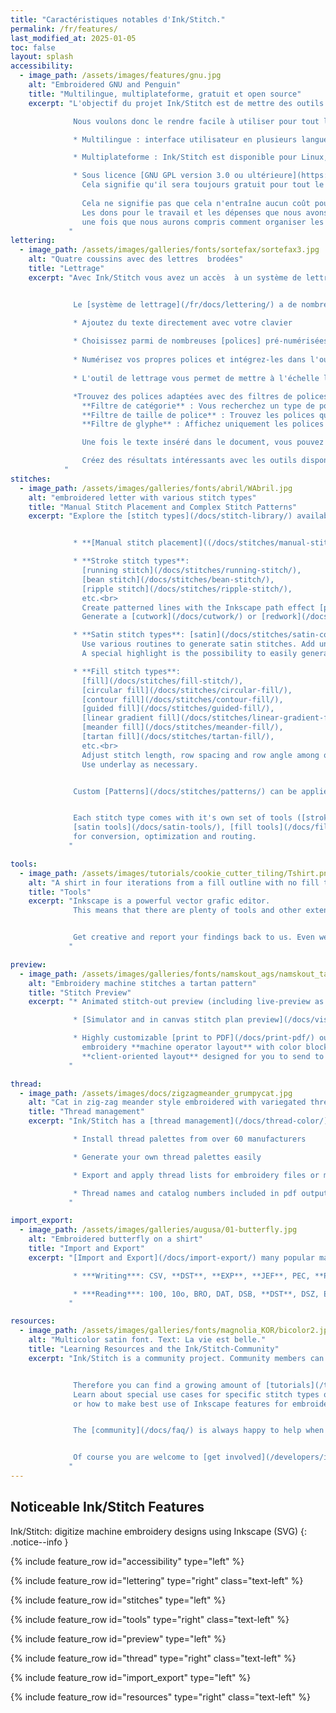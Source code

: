 ```yaml
---
title: "Caractéristiques notables d'Ink/Stitch."
permalink: /fr/features/
last_modified_at: 2025-01-05
toc: false
layout: splash
accessibility:
  - image_path: /assets/images/features/gnu.jpg
    alt: "Embroidered GNU and Penguin"
    title: "Multilingue, multiplateforme, gratuit et open source"
    excerpt: "L'objectif du projet Ink/Stitch est de mettre des outils de conception de broderie gratuits et de haute qualité entre les mains de personnes qui n'auraient normalement pas accès à de tels outils.

              Nous voulons donc le rendre facile à utiliser pour tout le monde :

              * Multilingue : interface utilisateur en plusieurs langues ([Aide appréciée](https://translate.inkstitch.org))

              * Multiplateforme : Ink/Stitch est disponible pour Linux, Windows et macOS.

              * Sous licence [GNU GPL version 3.0 ou ultérieure](https://www.gnu.org/licenses/gpl-3.0).
                Cela signifie qu'il sera toujours gratuit pour tout le monde d'utiliser, de partager et de contribuer.<br><br>
    
                Cela ne signifie pas que cela n'entraîne aucun coût pour les contributeurs.
                Les dons pour le travail et les dépenses que nous avons consacrés au programme seront les bienvenus -
                une fois que nous aurons compris comment organiser les finances....
             "
lettering:
  - image_path: /assets/images/galleries/fonts/sortefax/sortefax3.jpg
    alt: "Quatre coussins avec des lettres  brodées"
    title: "Lettrage"
    excerpt: "Avec Ink/Stitch vous avez un accès  à un système de lettrage facile à utiliser avec une longue liste de polices prêtes à l'emploi.


              Le [système de lettrage](/fr/docs/lettering/) a de nombreuses fonctionnalités intéressantes :

              * Ajoutez du texte directement avec votre clavier
              
              * Choisissez parmi de nombreuses [polices] pré-numérisées (/fr/fonts/font-library/)
              
              * Numérisez vos propres polices et intégrez-les dans l'outil de lettrage (ou partagez-les avec tout le monde)
              
              * L'outil de lettrage vous permet de mettre à l'échelle les polices dans les limites définies par l'auteur 

              *Trouvez des polices adaptées avec des filtres de polices pouvant être utilisés simultanément :<br>
                **Filtre de catégorie** : Vous recherchez un type de police spécifique ? Le filtre de catégorie de police vous aide à trouver des polices avec des types ou des styles de points spécifiques.<br>
                **Filtre de taille de police** : Trouvez les polices qui correspondent à votre conception. La police choisie s'adaptera automatiquement à la valeur de taille saisie dans le filtre.<br>
                **Filtre de glyphe** : Affichez uniquement les polices avec tous les glyphes nécessaires pour le texte donné

                Une fois le texte inséré dans le document, vous pouvez modifier les chemins et les paramètres de broderie comme vous le souhaitez.

                Créez des résultats intéressants avec les outils disponibles, par exemple [Lettrage le long du chemin](/docs/lettering/#lettering-along-path) ou Inkscape [effets de chemin](/tutorials/distort/) tels que la déformation d'enveloppe.
            "
stitches:
  - image_path: /assets/images/galleries/fonts/abril/WAbril.jpg
    alt: "embroidered letter with various stitch types"
    title: "Manual Stitch Placement and Complex Stitch Patterns"
    excerpt: "Explore the [stitch types](/docs/stitch-library/) available in Ink/Stitch and open up a world of creative possibilities.


              * **[Manual stitch placement]((/docs/stitches/manual-stitch/))**: place each stitch exactly where you want it

              * **Stroke stitch types**:
                [running stitch](/docs/stitches/running-stitch/),
                [bean stitch](/docs/stitches/bean-stitch/),
                [ripple stitch](/docs/stitches/ripple-stitch/),
                etc.<br>
                Create patterned lines with the Inkscape path effect [pattern along line](/tutorials/patterned-unning-stitch/).<br>
                Generate a [cutwork](/docs/cutwork/) or [redwork](/docs/stroke-tools/#redwork) pattern.

              * **Satin stitch types**: [satin](/docs/stitches/satin-column/), [E-stitch](/docs/stitches/e-stitch/), [S-stitch](/docs/stitches/s-stitch/), [zig-zag satin](/stitches/zigzag-satin-stitch/), etc.<br>
                Use various routines to generate satin stitches. Add underlay as necessary. Define randomization options or customize split stitches.<br>
                A special highlight is the possibility to easily generate [multicolor satins](/docs/satin-tools/#multicolor-satin).

              * **Fill stitch types**:
                [fill](/docs/stitches/fill-stitch/),
                [circular fill](/docs/stitches/circular-fill/),
                [contour fill](/docs/stitches/contour-fill/),
                [guided fill](/docs/stitches/guided-fill/),
                [linear gradient fill](/docs/stitches/linear-gradient-fill/),
                [meander fill](/docs/stitches/meander-fill/),
                [tartan fill](/docs/stitches/tartan-fill/),
                etc.<br>
                Adjust stitch length, row spacing and row angle among other options.
                Use underlay as necessary.


              Custom [Patterns](/docs/stitches/patterns/) can be applied to all available stitch types.


              Each stitch type comes with it's own set of tools ([stroke tools](/docs/stroke-tools/),
              [satin tools](/docs/satin-tools/), [fill tools](/docs/fill-tools/))
              for conversion, optimization and routing.
             "

tools:
  - image_path: /assets/images/tutorials/cookie_cutter_tiling/Tshirt.png
    alt: "A shirt in four iterations from a fill outline with no fill to a stroke outline and a fill"
    title: "Tools"
    excerpt: "Inkscape is a powerful vector grafic editor.
              This means that there are plenty of tools and other extensions that you can use - beside of the tools delivered by the Ink/Stitch plugin.


              Get creative and report your findings back to us. Even we haven't seen everything that is possible yet.
             "

preview:
  - image_path: /assets/images/galleries/fonts/namskout_ags/namskout_tartan_encours.jpg
    alt: "Embroidery machine stitches a tartan pattern"
    title: "Stitch Preview"
    excerpt: "* Animated stitch-out preview (including live-preview as you adjust settings like row spacing underlay, etc.)

              * [Simulator and in canvas stitch plan preview](/docs/visualize/)

              * Highly customizable [print to PDF](/docs/print-pdf/) output with realistic rendering and line-drawing mode<br>
                embroidery **machine operator layout** with color blocks, thread names, stitch counts, and custom notes<br>
                **client-oriented layout** designed for you to send to your customer
             "

thread:
  - image_path: /assets/images/docs/zigzagmeander_grumpycat.jpg
    alt: "Cat in zig-zag meander style embroidered with variegated thread"
    title: "Thread management"
    excerpt: "Ink/Stitch has a [thread management](/docs/thread-color/) section in the menu.

              * Install thread palettes from over 60 manufacturers

              * Generate your own thread palettes easily

              * Export and apply thread lists for embroidery files or match colors of a design to selected thread palettes

              * Thread names and catalog numbers included in pdf outputs and in embroidery file formats which are capable to store color inoformation
             "

import_export:
  - image_path: /assets/images/galleries/augusa/01-butterfly.jpg
    alt: "Embroidered butterfly on a shirt"
    title: "Import and Export"
    excerpt: "[Import and Export](/docs/import-export/) many popular machine embroidery formats (including batch export)

              * ***Writing***: CSV, **DST**, **EXP**, **JEF**, PEC, **PES**, SVG, TXT (G-CODE), U01, **VP3**

              * ***Reading***: 100, 10o, BRO, DAT, DSB, **DST**, DSZ, EMD, **EXP**, EXY, FXY, GT, INB, **JEF**, JPX, KSM, MAX, MIT, NEW, PCD, PCM, PCQ, PCS, PEC, **PES**, PHB, PHC, SEW, SHV, STC, STX, TAP, TBF, TXT (G-CODE), U01, **VP3**, XXX, ZXY
             "

resources:
  - image_path: /assets/images/galleries/fonts/magnolia_KOR/bicolor2.jpg
    alt: "Multicolor satin font. Text: La vie est belle."
    title: "Learning Resources and the Ink/Stitch-Community"
    excerpt: "Ink/Stitch is a community project. Community members can provide helpful information and tutorials.


              Therefore you can find a growing amount of [tutorials](/tutorials/) about various topics on the Ink/Stitch website.
              Learn about special use cases for specific stitch types or embroidery techniques. Learn how to optimize your embroidery design
              or how to make best use of Inkscape features for embroidery.


              The [community](/docs/faq/) is always happy to help when there is trouble or just simple beginner questions.


              Of course you are welcome to [get involved](/developers/introduction/) and see what you can do to bring Ink/Stitch forward.
             "
---
```

## Noticeable Ink/Stitch Features

Ink/Stitch: digitize machine embroidery designs using Inkscape (SVG)
{: .notice--info }

{% include feature_row id="accessibility" type="left" %}

{% include feature_row id="lettering" type="right" class="text-left" %}

{% include feature_row id="stitches" type="left" %}

{% include feature_row id="tools" type="right" class="text-left" %}

{% include feature_row id="preview" type="left" %}

{% include feature_row id="thread" type="right" class="text-left" %}

{% include feature_row id="import_export" type="left" %}

{% include feature_row id="resources" type="right" class="text-left" %}
